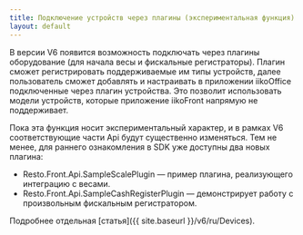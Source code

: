 ```yaml
---
title: Подключение устройств через плагины (экспериментальная функция)
layout: default
---
```

В версии V6 появится возможность подключать через плагины оборудование (для начала весы и фискальные регистраторы). Плагин сможет регистрировать поддерживаемые им типы устройств, далее пользователь сможет добавлять и настраивать в приложении iikoOffice подключенные через плагин устройства. Это позволит использовать модели устройств, которые приложение iikoFront напрямую не поддерживает.

Пока эта функция носит экспериментальный характер, и в рамках V6 соответствующие части Api будут существенно изменяться. Тем не менее, для раннего ознакомления в SDK уже доступны два новых плагина:

- Resto.Front.Api.SampleScalePlugin — пример плагина, реализующего интеграцию с весами.
- Resto.Front.Api.SampleCashRegisterPlugin — демонстрирует работу с произвольным фискальным регистратором.

Подробнее отдельная [статья]({{ site.baseurl }}/v6/ru/Devices).